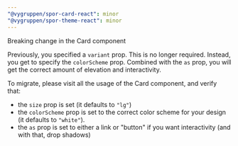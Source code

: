 ```yaml
---
"@vygruppen/spor-card-react": minor
"@vygruppen/spor-theme-react": minor
---
```


Breaking change in the Card component

Previously, you specified a `variant` prop. This is no longer required. Instead, you get to specify the `colorScheme` prop. Combined with the `as` prop, you will get the correct amount of elevation and interactivity.

To migrate, please visit all the usage of the Card component, and verify that:

- the `size` prop is set (it defaults to `"lg"`)
- the `colorScheme` prop is set to the correct color scheme for your design (it defaults to `"white"`).
- the `as` prop is set to either a link or "button" if you want interactivity (and with that, drop shadows)

